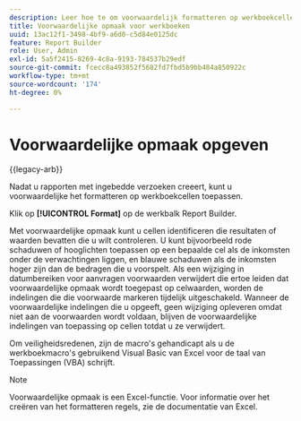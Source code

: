 ```yaml
---
description: Leer hoe te om voorwaardelijk formatteren op werkboekcellen toe te passen.
title: Voorwaardelijke opmaak voor werkboeken
uuid: 13ac12f1-3498-4bf9-a6d0-c5d84e0125dc
feature: Report Builder
role: User, Admin
exl-id: 5a5f2415-8269-4c8a-9193-784537b29edf
source-git-commit: fcecc8a493852f5682fd7fbd5b9bb484a850922c
workflow-type: tm+mt
source-wordcount: '174'
ht-degree: 0%

---
```


# Voorwaardelijke opmaak opgeven

{{legacy-arb}}

Nadat u rapporten met ingebedde verzoeken creeert, kunt u voorwaardelijke het formatteren op werkboekcellen toepassen.

Klik op **[!UICONTROL Format]** op de werkbalk Report Builder.

Met voorwaardelijke opmaak kunt u cellen identificeren die resultaten of waarden bevatten die u wilt controleren. U kunt bijvoorbeeld rode schaduwen of hooglichten toepassen op een bepaalde cel als de inkomsten onder de verwachtingen liggen, en blauwe schaduwen als de inkomsten hoger zijn dan de bedragen die u voorspelt. Als een wijziging in datumbereiken voor aanvragen voorwaarden verwijdert die ertoe leiden dat voorwaardelijke opmaak wordt toegepast op celwaarden, worden de indelingen die die voorwaarde markeren tijdelijk uitgeschakeld. Wanneer de voorwaardelijke indelingen die u opgeeft, geen wijziging opleveren omdat niet aan de voorwaarden wordt voldaan, blijven de voorwaardelijke indelingen van toepassing op cellen totdat u ze verwijdert.

Om veiligheidsredenen, zijn de macro&#39;s gehandicapt als u de werkboekmacro&#39;s gebruikend Visual Basic van Excel voor de taal van Toepassingen (VBA) schrijft.

>[!NOTE]
>
>Voorwaardelijke opmaak is een Excel-functie. Voor informatie over het creëren van het formatteren regels, zie de documentatie van Excel.
